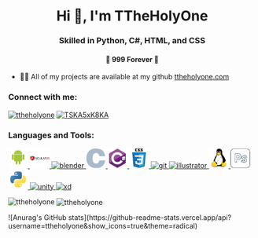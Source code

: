 <h1 align="center">Hi 👋, I'm TTheHolyOne</h1>
<h3 align="center">Skilled in Python, C#, HTML, and CSS</h3>
<h4 align="center">🖤 <b>999 Forever</b> 🖤</h4>



- 👨‍💻 All of my projects are available at my github [ttheholyone.com](ttheholyone.com)

<h3 align="left">Connect with me:</h3>
<p align="left">
<a href="https://instagram.com/ttheholyone" target="blank"><img align="center" src="https://cdn.jsdelivr.net/npm/simple-icons@3.0.1/icons/instagram.svg" alt="ttheholyone" height="30" width="40" /></a>
<a href="https://discord.gg/TSKA5xK8KA" target="blank"><img align="center" src="https://cdn.jsdelivr.net/npm/simple-icons@3.0.1/icons/discord.svg" alt="TSKA5xK8KA" height="30" width="40" /></a>
</p>

<h3 align="left">Languages and Tools:</h3>

<p align="left"> <a href="https://developer.android.com" target="_blank"> <img src="https://raw.githubusercontent.com/devicons/devicon/master/icons/android/android-original-wordmark.svg" alt="android" width="40" height="40"/> </a> <a href="https://angular.io" target="_blank"> <img src="https://raw.githubusercontent.com/devicons/devicon/master/icons/angularjs/angularjs-original-wordmark.svg" alt="angularjs" width="40" height="40"/> </a> <a href="https://www.blender.org/" target="_blank"> <img src="https://download.blender.org/branding/community/blender_community_badge_white.svg" alt="blender" width="40" height="40"/> </a> <a href="https://www.cprogramming.com/" target="_blank"> <img src="https://raw.githubusercontent.com/devicons/devicon/master/icons/c/c-original.svg" alt="c" width="40" height="40"/> </a> <a href="https://www.w3schools.com/cs/" target="_blank"> <img src="https://raw.githubusercontent.com/devicons/devicon/master/icons/csharp/csharp-original.svg" alt="csharp" width="40" height="40"/> </a> <a href="https://www.w3schools.com/css/" target="_blank"> <img src="https://raw.githubusercontent.com/devicons/devicon/master/icons/css3/css3-original-wordmark.svg" alt="css3" width="40" height="40"/> </a> <a href="https://git-scm.com/" target="_blank"> <img src="https://www.vectorlogo.zone/logos/git-scm/git-scm-icon.svg" alt="git" width="40" height="40"/> </a> <a href="https://www.adobe.com/in/products/illustrator.html" target="_blank"> <img src="https://www.vectorlogo.zone/logos/adobe_illustrator/adobe_illustrator-icon.svg" alt="illustrator" width="40" height="40"/> </a> <a href="https://www.linux.org/" target="_blank"> <img src="https://raw.githubusercontent.com/devicons/devicon/master/icons/linux/linux-original.svg" alt="linux" width="40" height="40"/> </a> <a href="https://www.photoshop.com/en" target="_blank"> <img src="https://raw.githubusercontent.com/devicons/devicon/master/icons/photoshop/photoshop-line.svg" alt="photoshop" width="40" height="40"/> </a> <a href="https://www.python.org" target="_blank"> <img src="https://raw.githubusercontent.com/devicons/devicon/master/icons/python/python-original.svg" alt="python" width="40" height="40"/> </a> <a href="https://unity.com/" target="_blank"> <img src="https://www.vectorlogo.zone/logos/unity3d/unity3d-icon.svg" alt="unity" width="40" height="40"/> </a> <a href="https://www.adobe.com/products/xd.html" target="_blank"> <img src="https://cdn.worldvectorlogo.com/logos/adobe-xd.svg" alt="xd" width="40" height="40"/> </a> </p>

<p><img align="left" src="https://github-readme-stats.vercel.app/api/top-langs?username=ttheholyone&show_icons=true&locale=en&layout=compact" alt="ttheholyone" /></p>

<p>&nbsp;<img align="center" src="https://github-readme-stats.vercel.app/api?username=ttheholyone&show_icons=true&locale=en" alt="ttheholyone" /></p>
![Anurag's GitHub stats](https://github-readme-stats.vercel.app/api?username=ttheholyone&show_icons=true&theme=radical)
